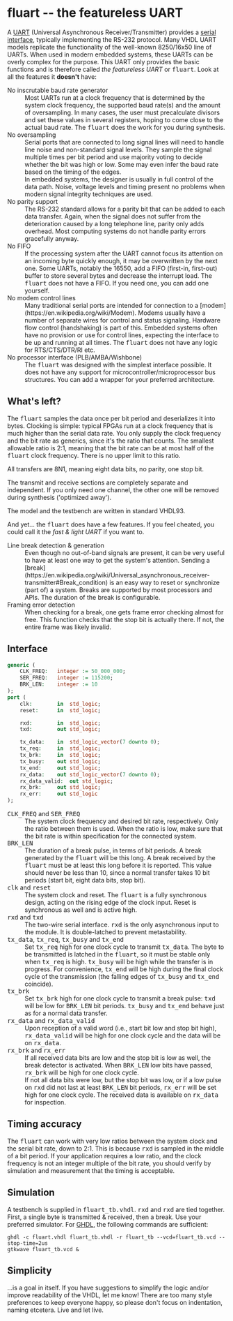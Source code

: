 # fluart -- the featureless UART

A [UART](https://en.wikipedia.org/wiki/Universal_asynchronous_receiver-transmitter)
(Universal Asynchronous Receiver/Transmitter) provides a [serial
interface](https://en.wikipedia.org/wiki/Serial_port), typically
implementing the RS-232 protocol. Many VHDL UART models replicate the
functionality of the well-known 8250/16x50 line of UARTs. When used in
modern embedded systems, these UARTs can be overly complex for the purpose.
This UART only provides the basic functions and is therefore called _the
featureless UART_ or <tt>fluart</tt>. Look at all the features it
**doesn't** have:

<dl>
<dt>No inscrutable baud rate generator</dt>
<dd>Most UARTs run at a clock frequency that is determined by the system
    clock frequency, the supported baud rate(s) and the amount of
    oversampling. In many cases, the user must precalculate divisors and set
    these values in several registers, hoping to come close to the actual
    baud rate. The <tt>fluart</tt> does the work for you during
    synthesis.</dd>

<dt>No oversampling</dt>
<dd>Serial ports that are connected to long signal lines will need to handle
    line noise and non-standard signal levels. They sample the signal
    multiple times per bit period and use majority voting to decide whether
    the bit was high or low. Some may even infer the baud rate based on the
    timing of the edges.
    <br>In embedded systems, the designer is usually in full control of the
    data path. Noise, voltage levels and timing present no problems when
    modern signal integrity techniques are used.</dd>

<dt>No parity support</dt>
<dd>The RS-232 standard allows for a parity bit that can be added to each
    data transfer. Again, when the signal does not suffer from the
    deterioration caused by a long telephone line, parity only adds
    overhead. Most computing systems do not handle parity errors gracefully
    anyway.</dd>

<dt>No FIFO</dt>
<dd>If the processing system after the UART cannot focus its attention on an
    incoming byte quickly enough, it may be overwritten by the next one.
    Some UARTs, notably the 16550, add a FIFO (first-in, first-out) buffer
    to store several bytes and decrease the interrupt load. The
    <tt>fluart</tt> does not have a FIFO. If you need one, you can add one
    yourself.</dd>

<dt>No modem control lines</dt>
<dd>Many traditional serial ports are intended for connection to a
    [modem](https://en.wikipedia.org/wiki/Modem). Modems usually have a
    number of separate wires for control and status signaling. Hardware flow
    control (handshaking) is part of this. Embedded systems often have no
    provision or use for control lines, expecting the interface to be up and
    running at all times. The <tt>fluart</tt> does not have any logic for
    RTS/CTS/DTR/RI etc.</dd>

<dt>No processor interface (PLB/AMBA/Wishbone)</dt>
<dd>The <tt>fluart</tt> was designed with the simplest interface possible.
    It does not have any support for microcontroller/microprocessor bus
    structures. You can add a wrapper for your preferred architecture.</dd>
</dl>

## What's left?
The <tt>fluart</tt> samples the data once per bit period and deserializes it
into bytes. Clocking is simple: typical FPGAs run at a clock frequency that
is much higher than the serial data rate. You only supply the clock
frequency and the bit rate as generics, since it's the ratio that counts.
The smallest allowable ratio is 2:1, meaning that the bit rate can be at
most half of the <tt>fluart</tt> clock frequency. There is no upper limit to
this ratio.

All transfers are 8N1, meaning eight data bits, no parity, one stop bit.

The transmit and receive sections are completely separate and independent.
If you only need one channel, the other one will be removed during synthesis
('optimized away').

The model and the testbench are written in standard VHDL93.

And yet... the <tt>fluart</tt> does have a few features. If you feel
cheated, you could call it the *fast & light UART* if you want to.

<dl>
<dt>Line break detection & generation</dt>

<dd>Even though no out-of-band signals are present, it can be very useful to
    have at least one way to get the system's attention. Sending a
    [break](https://en.wikipedia.org/wiki/Universal_asynchronous_receiver-transmitter#Break_condition)
    is an easy way to reset or synchronize (part of) a system. Breaks are
    supported by most processors and APIs. The duration of the break is
    configurable.</dd>

<dt>Framing error detection</dt>
<dd>When checking for a break, one gets frame error checking almost for
    free. This function checks that the stop bit is actually there. If not,
    the entire frame was likely invalid.</dd>
</dl>

## Interface

```vhdl
generic (
	CLK_FREQ:	integer := 50_000_000;
	SER_FREQ:	integer := 115200;
	BRK_LEN:	integer := 10
);
port (
	clk:		in  std_logic;
	reset:		in  std_logic;

	rxd:		in  std_logic;
	txd:		out std_logic;

	tx_data:	in  std_logic_vector(7 downto 0);
	tx_req:		in  std_logic;
	tx_brk:		in  std_logic;
	tx_busy:	out std_logic;
	tx_end:		out std_logic;
	rx_data:	out std_logic_vector(7 downto 0);
	rx_data_valid:	out std_logic;
	rx_brk:		out std_logic;
	rx_err:		out std_logic
);
```

<dl>
<dt><tt>CLK_FREQ</tt> and <tt>SER_FREQ</tt></dt>
<dd>The system clock frequency and desired bit rate, respectively. Only the
    ratio between them is used. When the ratio is low, make sure that the
    bit rate is within specification for the connected system.</dd>

<dt><tt>BRK_LEN</tt></dt>
<dd>The duration of a break pulse, in terms of bit periods. A break
    generated by the <tt>fluart</tt> will be this long. A break received by
    the <tt>fluart</tt> must be at least this long before it is reported.
    This value should never be less than 10, since a normal transfer takes
    10 bit periods (start bit, eight data bits, stop bit).</dd>

<dt><tt>clk</tt> and <tt>reset</tt></dt>
<dd>The system clock and reset. The <tt>fluart</tt> is a fully synchronous
    design, acting on the rising edge of the clock input. Reset is
    synchronous as well and is active high.</dd>

<dt><tt>rxd</tt> and <tt>txd</tt></dt>
<dd>The two-wire serial interface. <tt>rxd</tt> is the only asynchronous
    input to the module. It is double-latched to prevent metastability.</dd>

<dt><tt>tx_data</tt>, <tt>tx_req</tt>, <tt>tx_busy</tt> and <tt>tx_end</tt></dt>
<dd>Set <tt>tx_req</tt> high for one clock cycle to transmit
    <tt>tx_data</tt>. The byte to be transmitted is latched in the
    <tt>fluart</tt>, so it must be stable only when <tt>tx_req</tt> is high.
    <tt>tx_busy</tt> will be high while the transfer is in progress. For
    convenience, <tt>tx_end</tt> will be high during the final clock cycle
    of the transmission (the falling edges of <tt>tx_busy</tt> and
    <tt>tx_end</tt> coincide).</dd>

<dt><tt>tx_brk</tt></dt>
<dd>Set <tt>tx_brk</tt> high for one clock cycle to transmit a break pulse:
    <tt>txd</tt> will be low for <tt>BRK_LEN</tt> bit periods.
    <tt>tx_busy</tt> and <tt>tx_end</tt> behave just as for a normal data
    transfer.</dd>

<dt><tt>rx_data</tt> and <tt>rx_data_valid</tt></dt>
<dd>Upon reception of a valid word (i.e., start bit low and stop bit high),
    <tt>rx_data_valid</tt> will be high for one clock cycle and the data
    will be on <tt>rx_data</tt>.</dd>

<dt><tt>rx_brk</tt> and <tt>rx_err</tt></dt>
<dd>If all received data bits are low and the stop bit is low as well, the break
    detector is activated. When <tt>BRK_LEN</tt> low bits have passed,
    <tt>rx_brk</tt> will be high for one clock cycle.
    <br>If not all data bits were low, but the stop bit was low, or if a low
    pulse on <tt>rxd</tt> did not last at least <tt>BRK_LEN</tt> bit
    periods, <tt>rx_err</tt> will be set high for one clock cycle. The
    received data is available on <tt>rx_data</tt> for inspection.</dd>
</dl>

## Timing accuracy

The <tt>fluart</tt> can work with very low ratios between the system clock
and the serial bit rate, down to 2:1. This is because <tt>rxd</tt> is
sampled in the middle of a bit period. If your application requires a low
ratio, and the clock frequency is not an integer multiple of the bit rate,
you should verify by simulation and measurement that the timing is
acceptable.

## Simulation

A testbench is supplied in <tt>fluart_tb.vhdl</tt>. <tt>rxd</tt> and
<tt>rxd</tt> are tied together. First, a single byte is transmitted &
received, then a break. Use your preferred simulator. For
[GHDL](http://ghdl.free.fr/), the following commands are sufficient:

```
ghdl -c fluart.vhdl fluart_tb.vhdl -r fluart_tb --vcd=fluart_tb.vcd --stop-time=2us
gtkwave fluart_tb.vcd &
```

## Simplicity

...is a goal in itself. If you have suggestions to simplify the logic and/or
improve readability of the VHDL, let me know! There are too many style
preferences to keep everyone happy, so please don't focus on indentation,
naming etcetera. Live and let live.
